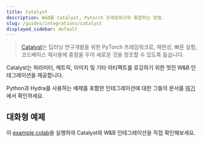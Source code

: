 ```yaml
---
title: Catalyst
description: W&B를 Catalyst, Pytorch 프레임워크와 통합하는 방법.
slug: /guides/integrations/catalyst
displayed_sidebar: default
---
```


> [Catalyst](https://github.com/catalyst-team/catalyst)는 딥러닝 연구개발을 위한 PyTorch 프레임워크로, 재현성, 빠른 실험, 코드베이스 재사용에 중점을 두어 새로운 것을 창조할 수 있도록 돕습니다.

Catalyst는 파라미터, 메트릭, 이미지 및 기타 아티팩트를 로깅하기 위한 멋진 W&B 인테그레이션을 제공합니다.

Python과 Hydra를 사용하는 예제를 포함한 인테그레이션에 대한 그들의 문서를 [여기](https://catalyst-team.github.io/catalyst/api/loggers.html#catalyst.loggers.wandb.WandbLogger)에서 확인하세요.

## 대화형 예제

이 [example colab](https://colab.research.google.com/drive/1PD0LnXiADCtt4mu7bzv7VfQkFXVrPxJq?usp=sharing)을 실행하여 Catalyst와 W&B 인테그레이션을 직접 확인해보세요.